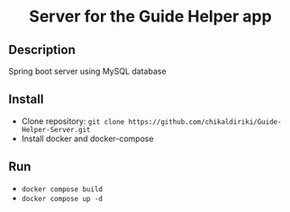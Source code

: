 <div align="center">
<h1>Server for the Guide Helper app</h1></div>
  
## Description
Spring boot server using MySQL database

## Install
-   Clone repository: `git clone https://github.com/chikaldiriki/Guide-Helper-Server.git`
-   Install docker and docker-compose

## Run
-   `docker compose build`
-   `docker compose up -d`
